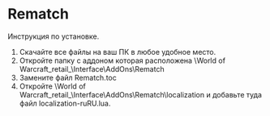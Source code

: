 # Rematch
Инструкция по установке. 
1. Скачайте все файлы на ваш ПК в любое удобное место. 
2. Откройте папку с аддоном которая расположена \World of Warcraft\_retail_\Interface\AddOns\Rematch
3. Замените файл Rematch.toc
4. Откройте \World of Warcraft\_retail_\Interface\AddOns\Rematch\localization и добавьте туда файл localization-ruRU.lua.
